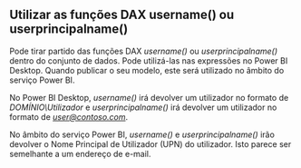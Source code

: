 ## <a name="using-the-username-or-userprincipalname-dax-function"></a>Utilizar as funções DAX username() ou userprincipalname()
Pode tirar partido das funções DAX *username()* ou *userprincipalname()* dentro do conjunto de dados. Pode utilizá-las nas expressões no Power BI Desktop. Quando publicar o seu modelo, este será utilizado no âmbito do serviço Power BI.

No Power BI Desktop, *username()* irá devolver um utilizador no formato de *DOMÍNIO\Utilizador* e *userprincipalname()* irá devolver um utilizador no formato de  <em>user@contoso.com</em>.

No âmbito do serviço Power BI, *username()* e *userprincipalname()* irão devolver o Nome Principal de Utilizador (UPN) do utilizador. Isto parece ser semelhante a um endereço de e-mail.


